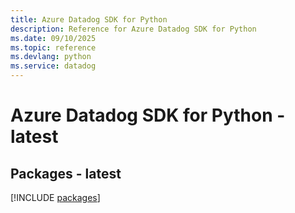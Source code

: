 ```yaml
---
title: Azure Datadog SDK for Python
description: Reference for Azure Datadog SDK for Python
ms.date: 09/10/2025
ms.topic: reference
ms.devlang: python
ms.service: datadog
---
```

# Azure Datadog SDK for Python - latest
## Packages - latest
[!INCLUDE [packages](datadog-index.md)]